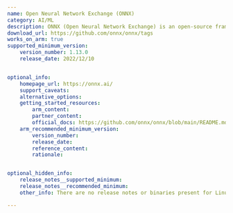 ```yaml
---
name: Open Neural Network Exchange (ONNX)
category: AI/ML
description: ONNX (Open Neural Network Exchange) is an open-source framework designed for creating, sharing, and deploying machine learning models across different platforms and tools.
download_url: https://github.com/onnx/onnx/tags
works_on_arm: true
supported_minimum_version: 
    version_number: 1.13.0
    release_date: 2022/12/10


optional_info:
    homepage_url: https://onnx.ai/
    support_caveats:
    alternative_options: 
    getting_started_resources:
        arm_content: 
        partner_content: 
        official_docs: https://github.com/onnx/onnx/blob/main/README.md
    arm_recommended_minimum_version:
        version_number:
        release_date:
        reference_content:
        rationale:


optional_hidden_info:
    release_notes__supported_minimum: 
    release_notes__recommended_minimum:
    other_info: There are no release notes or binaries present for Linux/ARM64. ONNX version 1.13.0 is installed and tested on the Neoverse N1, using steps mentioned in [README.md](https://github.com/onnx/onnx/blob/v1.13.0/README.md).

---
```

